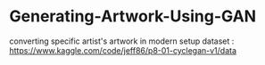 # Generating-Artwork-Using-GAN
converting specific artist's artwork in modern setup
dataset :
https://www.kaggle.com/code/jeff86/p8-01-cyclegan-v1/data
